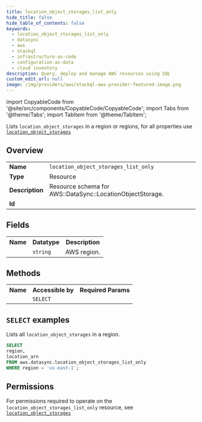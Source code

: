 ```yaml
---
title: location_object_storages_list_only
hide_title: false
hide_table_of_contents: false
keywords:
  - location_object_storages_list_only
  - datasync
  - aws
  - stackql
  - infrastructure-as-code
  - configuration-as-data
  - cloud inventory
description: Query, deploy and manage AWS resources using SQL
custom_edit_url: null
image: /img/providers/aws/stackql-aws-provider-featured-image.png
---
```


import CopyableCode from '@site/src/components/CopyableCode/CopyableCode';
import Tabs from '@theme/Tabs';
import TabItem from '@theme/TabItem';

Lists <code>location_object_storages</code> in a region or regions, for all properties use <a href="/providers/aws/serviceName/location_object_storages/"><code>location_object_storages</code></a>

## Overview
<table><tbody>
<tr><td><b>Name</b></td><td><code>location_object_storages_list_only</code></td></tr>
<tr><td><b>Type</b></td><td>Resource</td></tr>
<tr><td><b>Description</b></td><td>Resource schema for AWS::DataSync::LocationObjectStorage.</td></tr>
<tr><td><b>Id</b></td><td><CopyableCode code="aws.datasync.location_object_storages_list_only" /></td></tr>
</tbody></table>

## Fields
<table><tbody><tr><th>Name</th><th>Datatype</th><th>Description</th></tr><tr><td><CopyableCode code="region" /></td><td><code>string</code></td><td>AWS region.</td></tr>
</tbody></table>

## Methods

<table><tbody>
  <tr>
    <th>Name</th>
    <th>Accessible by</th>
    <th>Required Params</th>
  </tr>
  <tr>
    <td><CopyableCode code="list_resources" /></td>
    <td><code>SELECT</code></td>
    <td><CopyableCode code="region" /></td>
  </tr>
</tbody></table>

## `SELECT` examples
Lists all <code>location_object_storages</code> in a region.
```sql
SELECT
region,
location_arn
FROM aws.datasync.location_object_storages_list_only
WHERE region = 'us-east-1';
```


## Permissions

For permissions required to operate on the <code>location_object_storages_list_only</code> resource, see <a href="/providers/aws/datasync/location_object_storages/#permissions"><code>location_object_storages</code></a>

